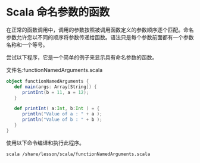 # Scala 命名参数的函数

在正常的函数调用中，调用的参数按照被调用函数定义的参数顺序逐个匹配。命名参数允许您以不同的顺序将参数传递给函数。语法只是每个参数前面都有一个参数名称和一个等号。

尝试以下程序，它是一个简单的例子来显示具有命名参数的函数。

文件名:functionNamedArguments.scala

```scala
object functionNamedArguments {
   def main(args: Array[String]) {
      printInt(b = 11, a = 12);
   }

   def printInt( a:Int, b:Int ) = {
      println("Value of a : " + a );
      println("Value of b : " + b );
   }
}
```

使用以下命令编译和执行此程序。

```bash
scala /share/lesson/scala/functionNamedArguments.scala
```